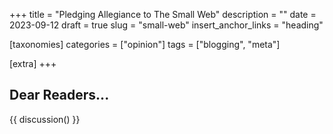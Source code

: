 +++
title = "Pledging Allegiance to The Small Web"
description = ""
date = 2023-09-12
draft = true
slug = "small-web"
insert_anchor_links = "heading"

[taxonomies]
categories = ["opinion"]
tags  = ["blogging", "meta"]

[extra]
+++




## Dear Readers...


{{ discussion() }}

